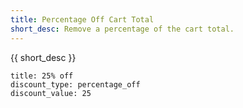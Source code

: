 ```yaml
---
title: Percentage Off Cart Total
short_desc: Remove a percentage of the cart total.
---
```


{{ short_desc }}

~~~
title: 25% off
discount_type: percentage_off
discount_value: 25
~~~